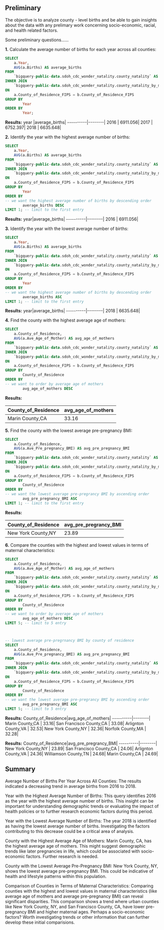 ## Preliminary 
The objective is to analyze county - level births and be able to gain insights about the data with any prelimary work concerning socio-economic, racial, and health related factors.

Some preliminary questions...... 

**1.**  Calculate the average number of births for each year across all counties:

````sql
SELECT
    a.Year,
    AVG(a.Births) AS average_births
FROM
    `bigquery-public-data.sdoh_cdc_wonder_natality.county_natality` AS a
INNER JOIN
    `bigquery-public-data.sdoh_cdc_wonder_natality.county_natality_by_maternal_morbidity` AS b
ON
    a.County_of_Residence_FIPS = b.County_of_Residence_FIPS
GROUP BY
        Year
ORDER BY 
        Year;

````

**Results:**
year |average_births|
----------|--------|
2016   |  6911.056|
2017   |  6752.397|
2018  |    6635.648|



**2.** Identify the year with the highest average number of births:

````sql
SELECT
    a.Year,
    AVG(a.Births) AS average_births
FROM
    `bigquery-public-data.sdoh_cdc_wonder_natality.county_natality` AS a
INNER JOIN
    `bigquery-public-data.sdoh_cdc_wonder_natality.county_natality_by_maternal_morbidity` AS b
ON
    a.County_of_Residence_FIPS = b.County_of_Residence_FIPS
GROUP BY
        Year
ORDER BY 
-- we want the highest average number of births by descending order
        average_births DESC
LIMIT 1; -- limit to the first entry
````
**Results:**
year|average_births|
----------|--------|
2016   |  6911.056|


**3.** Identify the year with the lowest average number of births:

```sql
SELECT
    a.Year,
    AVG(a.Births) AS average_births
FROM
    `bigquery-public-data.sdoh_cdc_wonder_natality.county_natality` AS a
INNER JOIN
    `bigquery-public-data.sdoh_cdc_wonder_natality.county_natality_by_maternal_morbidity` AS b
ON
    a.County_of_Residence_FIPS = b.County_of_Residence_FIPS
GROUP BY
        Year
ORDER BY 
-- we want the highest average number of births by descending order
        average_births ASC
LIMIT 1; -- limit to the first entry
```

**Results:**
year|average_births|
----------|--------|
2018   |  6635.648|

**4.** Find the county with the highest average age of mothers:

````sql
SELECT
    a.County_of_Residence,
    AVG(a.Ave_Age_of_Mother) AS avg_age_of_mothers
FROM
    `bigquery-public-data.sdoh_cdc_wonder_natality.county_natality` AS a
INNER JOIN
    `bigquery-public-data.sdoh_cdc_wonder_natality.county_natality_by_maternal_morbidity` AS b
ON
    a.County_of_Residence_FIPS = b.County_of_Residence_FIPS
GROUP BY
        County_of_Residence
ORDER BY 
-- we want to order by average age of mothers
        avg_age_of_mothers DESC
````

**Results:**

County_of_Residence|avg_age_of_mothers|
----------|--------|
Marin County,CA   |  33.16|

**5.** Find the county with the lowest average pre-pregnancy BMI:

````sql
SELECT
    a.County_of_Residence,
    AVG(a.Ave_Pre_pregnancy_BMI) AS avg_pre_pregnancy_BMI
FROM
    `bigquery-public-data.sdoh_cdc_wonder_natality.county_natality` AS a
INNER JOIN
    `bigquery-public-data.sdoh_cdc_wonder_natality.county_natality_by_maternal_morbidity` AS b
ON
    a.County_of_Residence_FIPS = b.County_of_Residence_FIPS
GROUP BY
        County_of_Residence
ORDER BY 
-- we want the lowest average pre-pregrancy BMI by ascending order
        avg_pre_pregnancy_BMI ASC
LIMIT 1; -- limit to the first entry
````

**Results:**

County_of_Residence|avg_pre_pregrancy_BMI|
----------|--------|
New York County,NY   |  23.89|

**6.** Compare the counties with the highest and lowest values in terms of maternal characteristics:

````sql
SELECT
    a.County_of_Residence,
    AVG(a.Ave_Age_of_Mother) AS avg_age_of_mothers
FROM
    `bigquery-public-data.sdoh_cdc_wonder_natality.county_natality` AS a
INNER JOIN
    `bigquery-public-data.sdoh_cdc_wonder_natality.county_natality_by_maternal_morbidity` AS b
ON
    a.County_of_Residence_FIPS = b.County_of_Residence_FIPS
GROUP BY
        County_of_Residence
ORDER BY 
-- we want to order by average age of mothers
        avg_age_of_mothers DESC
LIMIT 5; -- limit to 5 entry



-- lowest average pre-pregrnancy BMI by county of residence
SELECT
    a.County_of_Residence,
    AVG(a.Ave_Pre_pregnancy_BMI) AS avg_pre_pregnancy_BMI
FROM
    `bigquery-public-data.sdoh_cdc_wonder_natality.county_natality` AS a
INNER JOIN
    `bigquery-public-data.sdoh_cdc_wonder_natality.county_natality_by_maternal_morbidity` AS b
ON
    a.County_of_Residence_FIPS = b.County_of_Residence_FIPS
GROUP BY
        County_of_Residence
ORDER BY 
-- we want the lowest average pre-pregrancy BMI by ascending order
        avg_pre_pregnancy_BMI ASC
LIMIT 5; -- limit to 5 entry
````

**Results:**
County_of_Residence|avg_age_of_mothers|
----------|--------|
Marin County,CA   |  33.16|
San Francisco County,CA   |  33.08|
Arlignton County,VA   |  32.53|
New York County,NY  |  32.36|
Norfolk County,MA   |  32.28|

**Results:**
County_of_Residence|avg_pre_pregrancy_BMI|
----------|--------|
New York County,NY   |  23.89|
San Francisco County,CA   |  24.06|
Arlignton County,VA   |  24.36|
Williamson County,TN   |  24.68|
Marin County,CA   |  24.69|



## Summary
Average Number of Births Per Year Across All Counties:
The results indicated a decreasing trend in average births from 2016 to 2018.


Year with the Highest Average Number of Births:
This query identifies 2016 as the year with the highest average number of births. This insight can be important for understanding demographic trends or evaluating the impact of health policies or to further research economic factors during this period.

Year with the Lowest Average Number of Births:
The year 2018 is identified as having the lowest average number of births. Investigating the factors contributing to this decrease could be a critical area of analysis.


County with the Highest Average Age of Mothers:
Marin County, CA, has the highest average age of mothers. This might suggest demographic trends like later pregnancies in life, which could be associated with socio-economic factors. Further research is needed.

County with the Lowest Average Pre-Pregnancy BMI:
New York County, NY, shows the lowest average pre-pregnancy BMI. This could be indicative of health and lifestyle patterns within this population.


Comparison of Counties in Terms of Maternal Characteristics:
Comparing counties with the highest and lowest values in maternal characteristics (like average age of mothers and average pre-pregnancy BMI) can reveal significant disparities. This comparison shows a trend where urban counties like New York County, NY, and San Francisco County, CA, have lower pre-pregnancy BMI and higher maternal ages. Perhaps a socio-economic factors? Worth investigating trends or other information that can further develop these initial comparisions.


